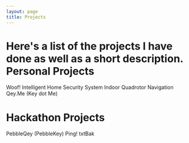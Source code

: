 ```yaml
---
layout: page
title: Projects
---
```

Here's a list of the projects I have done as well as a short description.
Personal Projects
===
Woof! Intelligent Home Security System
Indoor Quadrotor Navigation
Qey.Me (Key dot Me)

Hackathon Projects
===
PebbleQey (PebbleKey)
Ping!
txtBak
